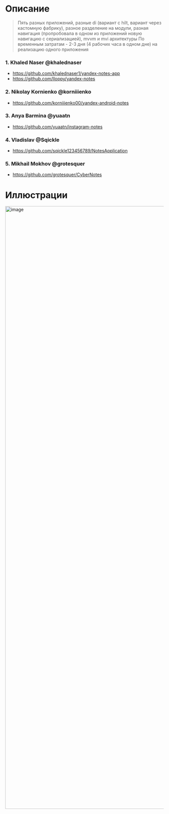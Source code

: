 # Описание
> Пять разных приложений, разные di (вариант с hilt, вариант через кастомную фабрику), разное разделение на модули, разная навигация (пропробовала в одном из приложений новую навигацию с сериализацией), mvvm и mvi архитектуры
> По временным затратам - 2-3 дня (4 рабочих часа в одном дне) на реализацию одного приложения

### 1. Khaled Naser @khalednaser
- https://github.com/khalednaser1/yandex-notes-app
- https://github.com/lloppy/yandex-notes



### 2. Nikolay Kornienko @korniiienko
- https://github.com/korniiienko00/yandex-android-notes



### 3. Anya Barmina @yuaatn
- https://github.com/yuaatn/instagram-notes



### 4. Vladislav @Sqickle
- https://github.com/sqickle123456789/NotesApplication



### 5. Mikhail Mokhov @grotesquer
- https://github.com/grotesquer/CyberNotes



# Иллюстрации
<img width="1917" alt="image" src="https://github.com/user-attachments/assets/9087a6c6-459b-43ab-af40-81b590854e24" />


